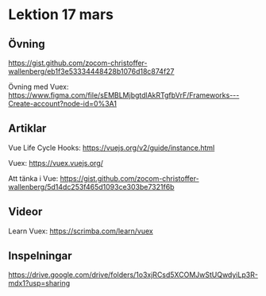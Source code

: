 # Lektion 17 mars

## Övning

https://gist.github.com/zocom-christoffer-wallenberg/eb1f3e53334448428b1076d18c874f27

Övning med Vuex: https://www.figma.com/file/sEMBLMjbgtdlAkRTgfbVrF/Frameworks---Create-account?node-id=0%3A1

## Artiklar

Vue Life Cycle Hooks: https://vuejs.org/v2/guide/instance.html

Vuex: https://vuex.vuejs.org/

Att tänka i Vue: https://gist.github.com/zocom-christoffer-wallenberg/5d14dc253f465d1093ce303be7321f6b

## Videor

Learn Vuex: https://scrimba.com/learn/vuex

## Inspelningar

https://drive.google.com/drive/folders/1o3xjRCsd5XCOMJwStUQwdyiLp3R-mdx1?usp=sharing
